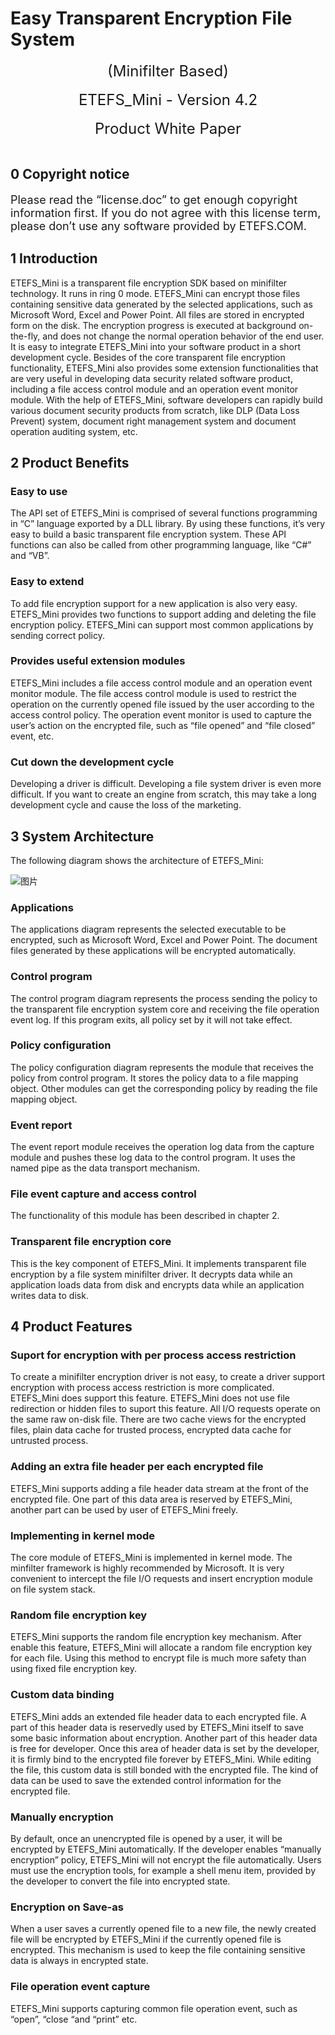
# Easy Transparent Encryption File System
<center><font size=5>(Minifilter Based)</font></center><br> 
<center><font size=5>ETEFS_Mini - Version 4.2</font></center> <br>
<center><font size=5>Product White Paper</font></center> <br>

## 0 Copyright notice
<p align="left"><font size=4>
Please read the “license.doc” to get enough copyright information first. If you do not agree with this license term, please don’t use any software provided by ETEFS.COM.</p></font>

## 1 Introduction
ETEFS_Mini is a transparent file encryption SDK based on minifilter technology. It runs in ring 0 mode. ETEFS_Mini can encrypt those files containing sensitive data generated by the selected applications, such as Microsoft Word, Excel and Power Point. All files are stored in encrypted form on the disk. The encryption progress is executed at background on-the-fly, and does not change the normal operation behavior of the end user. It is easy to integrate ETEFS_Mini into your software product in a short development cycle. Besides of the core transparent file encryption functionality, ETEFS_Mini also provides some extension functionalities that are very useful in developing data security related software product, including a file access control module and an operation event monitor module. With the help of ETEFS_Mini, software developers can rapidly build various document security products from scratch, like DLP (Data Loss Prevent) system, document right management system and document operation auditing system, etc. 
## 2 Product Benefits

### Easy to use
The API set of ETEFS_Mini is comprised of several functions programming in “C” language exported by a DLL library. By using these functions, it’s very easy to build a basic transparent file encryption system. These API functions can also be called from other programming language, like “C#” and “VB”.
### Easy to extend
To add file encryption support for a new application is also very easy. ETEFS_Mini provides two functions to support adding and deleting the file encryption policy. ETEFS_Mini can support most common applications by sending correct policy.
### Provides useful extension modules 
ETEFS_Mini includes a file access control module and an operation event monitor module. The file access control module is used to restrict the operation on the currently opened file issued by the user according to the access control policy. The operation event monitor is used to capture the user’s action on the encrypted file, such as “file opened” and “file closed” event, etc. 
### Cut down the development cycle
Developing a driver is difficult. Developing a file system driver is even more difficult. If you want to create an engine from scratch, this may take a long development cycle and cause the loss of the marketing.
## 3 System Architecture
The following diagram shows the architecture of ETEFS_Mini:

![图片](https://user-images.githubusercontent.com/39994647/109901419-0264bf00-7cd4-11eb-95d0-130e655676c6.png)
### Applications
The applications diagram represents the selected executable to be encrypted, such as Microsoft Word, Excel and Power Point. The document files generated by these applications will be encrypted automatically.

### Control program
The control program diagram represents the process sending the policy to the transparent file encryption system core and receiving the file operation event log. If this program exits, all policy set by it will not take effect.

### Policy configuration
The policy configuration diagram represents the module that receives the policy from control program. It stores the policy data to a file mapping object. Other modules can get the corresponding policy by reading the file mapping object.

### Event report
The event report module receives the operation log data from the capture module and pushes these log data to the control program. It uses the named pipe as the data transport mechanism.

### File event capture and access control
The functionality of this module has been described in chapter 2.

### Transparent file encryption core
This is the key component of ETEFS_Mini. It implements transparent file encryption by a file system minifilter driver. It decrypts data while an application loads data from disk and encrypts data while an application writes data to disk.

## 4 Product Features 
### Suport for encryption with per process access restriction
To create a minifilter encryption driver is not easy, to create a driver support encryption with process access restriction
is more complicated. ETEFS_Mini does support this feature. ETEFS_Mini does not use file redirection or hidden files to suport
this feature. All I/O requests operate on the same raw on-disk file. There are two cache views for the encrypted files, 
plain data cache for trusted process, encrypted data cache for untrusted process.

### Adding an extra file header per each encrypted file
ETEFS_Mini supports adding a file header data stream at the front of the encrypted file. One part of this data area is reserved by ETEFS_Mini, another part can be used by user of ETEFS_Mini freely. 

### Implementing in kernel mode
The core module of ETEFS_Mini is implemented in kernel mode. The minfilter framework is highly recommended by Microsoft. It is very convenient to intercept the file I/O requests and insert encryption module on file system stack. 

### Random file encryption key
ETEFS_Mini supports the random file encryption key mechanism. After enable this feature, ETEFS_Mini will allocate a random file encryption key for each file. Using this method to encrypt file is much more safety than using fixed file encryption key.

### Custom data binding
ETEFS_Mini adds an extended file header data to each encrypted file. A part of this header data is reservedly used by ETEFS_Mini itself to save some basic information about encryption. Another part of this header data is free for developer. Once this area of header data is set by the developer, it is firmly bind to the encrypted file forever by ETEFS_Mini. While editing the file, this custom data is still bonded with the encrypted file. The kind of data can be used to save the extended control information for the encrypted file.

### Manually encryption
By default, once an unencrypted file is opened by a user, it will be encrypted by ETEFS_Mini automatically. If the developer enables “manually encryption” policy, ETEFS_Mini will not encrypt the file automatically. Users must use the encryption tools, for example a shell menu item, provided by the developer to convert the file into encrypted state.

### Encryption on Save-as 
When a user saves a currently opened file to a new file, the newly created file will be encrypted by ETEFS_Mini if the currently opened file is encrypted. This mechanism is used to keep the file containing sensitive data is always in encrypted state.

### File operation event capture
ETEFS_Mini supports capturing common file operation event, such as “open”, “close “and “print” etc.



